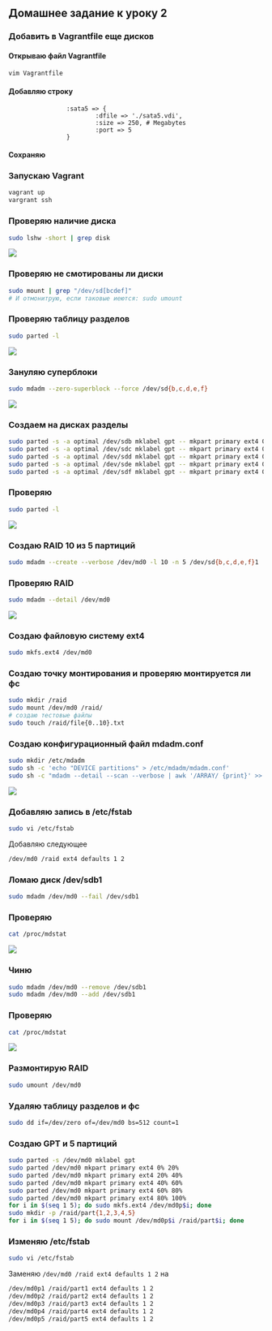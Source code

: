 ## Домашнее задание к уроку 2

### Добавить в Vagrantfile еще дисков

#### Открываю файл Vagrantfile

```bash
vim Vagrantfile
```

#### Добавляю строку

```
                :sata5 => {
                        :dfile => './sata5.vdi',
                        :size => 250, # Megabytes
                        :port => 5
                }
```

#### Сохраняю

###  Запускаю Vagrant

```bash
vagrant up
vargrant ssh
```

### Проверяю наличие диска

```bash
sudo lshw -short | grep disk
```

![](images/lesson2/Screenshot_20190504_134136.png)

### Проверяю не смотированы ли диски

```bash
sudo mount | grep "/dev/sd[bcdef]"
# И отмонитрую, если таковые иеются: sudo umount 
```

### Проверяю таблицу разделов

```bash
sudo parted -l
```

![](images/lesson2/Screenshot_20190504_143435.png)

### Зануляю суперблоки

```bash
sudo mdadm --zero-superblock --force /dev/sd{b,c,d,e,f}
```

![](images/lesson2/Screenshot_20190504_135510.png)

### Создаем на дисках разделы

```bash
sudo parted -s -a optimal /dev/sdb mklabel gpt -- mkpart primary ext4 0% 100%
sudo parted -s -a optimal /dev/sdc mklabel gpt -- mkpart primary ext4 0% 100%
sudo parted -s -a optimal /dev/sdd mklabel gpt -- mkpart primary ext4 0% 100%
sudo parted -s -a optimal /dev/sde mklabel gpt -- mkpart primary ext4 0% 100%
sudo parted -s -a optimal /dev/sdf mklabel gpt -- mkpart primary ext4 0% 100%
```

### Проверяю

```bash
sudo parted -l
```

![](images/lesson2/Screenshot_20190504_152343.png)

### Создаю RAID 10 из 5 партиций

```bash
sudo mdadm --create --verbose /dev/md0 -l 10 -n 5 /dev/sd{b,c,d,e,f}1
```

### Проверяю RAID

```bash
sudo mdadm --detail /dev/md0
```

![](images/lesson2/Screenshot_20190504_153044.png)

### Создаю файловую систему ext4

```bash
sudo mkfs.ext4 /dev/md0
```

### Создаю точку монтирования и проверяю монтируется ли фс

```bash
sudo mkdir /raid
sudo mount /dev/md0 /raid/
# создаю тестовые файлы
sudo touch /raid/file{0..10}.txt
```

### Создаю конфигурационный файл mdadm.conf

```bash
sudo mkdir /etc/mdadm
sudo sh -c 'echo "DEVICE partitions" > /etc/mdadm/mdadm.conf'
sudo sh -c "mdadm --detail --scan --verbose | awk '/ARRAY/ {print}' >> /etc/mdadm/mdadm.conf"
```

![](images/lesson2/Screenshot_20190504_193719.png)

### Добавляю запись в /etc/fstab

```bash
sudo vi /etc/fstab
```

Добавляю следующее

```bash
/dev/md0 /raid ext4 defaults 1 2
```

### Ломаю диск /dev/sdb1

```bash
sudo mdadm /dev/md0 --fail /dev/sdb1
```

### Проверяю

```bash
cat /proc/mdstat
```

![](images/lesson2/Screenshot_20190504_195426.png)

### Чиню

```bash
sudo mdadm /dev/md0 --remove /dev/sdb1
sudo mdadm /dev/md0 --add /dev/sdb1
```

### Проверяю

```bash
cat /proc/mdstat
```

![](images/lesson2/Screenshot_20190504_195831.png)

### Размонтирую RAID

```bash
sudo umount /dev/md0
```

### Удаляю таблицу разделов и фс

```bash
sudo dd if=/dev/zero of=/dev/md0 bs=512 count=1
```

### Создаю GPT и 5 партиций

```bash
sudo parted -s /dev/md0 mklabel gpt
sudo parted /dev/md0 mkpart primary ext4 0% 20%
sudo parted /dev/md0 mkpart primary ext4 20% 40%
sudo parted /dev/md0 mkpart primary ext4 40% 60%
sudo parted /dev/md0 mkpart primary ext4 60% 80%
sudo parted /dev/md0 mkpart primary ext4 80% 100%
for i in $(seq 1 5); do sudo mkfs.ext4 /dev/md0p$i; done
sudo mkdir -p /raid/part{1,2,3,4,5}
for i in $(seq 1 5); do sudo mount /dev/md0p$i /raid/part$i; done
```

### Изменяю /etc/fstab

```bash
sudo vi /etc/fstab
```

Заменяю `/dev/md0 /raid ext4 defaults 1 2` на

```bash
/dev/md0p1 /raid/part1 ext4 defaults 1 2
/dev/md0p2 /raid/part2 ext4 defaults 1 2
/dev/md0p3 /raid/part3 ext4 defaults 1 2
/dev/md0p4 /raid/part4 ext4 defaults 1 2
/dev/md0p5 /raid/part5 ext4 defaults 1 2
```
